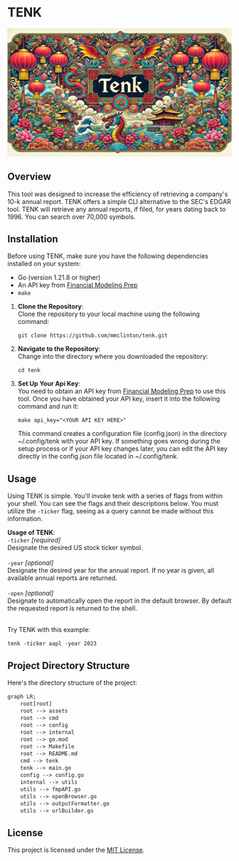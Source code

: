 # TENK

![Tenk image banner for README.md](./assets/tenk-github-readme-banner.jpg)

## Overview
This tool was designed to increase the efficiency of retrieving a company's 10-k annual report. TENK offers a simple CLI alternative to the SEC's EDGAR tool. TENK will retrieve any annual reports, if filed, for years dating back to 1996. You can search over 70,000 symbols.

## Installation

Before using TENK, make sure you have the following dependencies installed on your system:
- Go (version 1.21.8 or higher)
- An API key from [Financial Modeling Prep](https://site.financialmodelingprep.com/)
- `make` <br>

1. **Clone the Repository**: <br>
   Clone the repository to your local machine using the following command:
   ```shell
   git clone https://github.com/mmclinton/tenk.git
   ```

2. **Navigate to the Repository**: <br>
   Change into the directory where you downloaded the repository:
   ```shell
   cd tenk
   ```

3. **Set Up Your Api Key**: <br>
   You need to obtain an API key from [Financial Modeling Prep](https://site.financialmodelingprep.com/) to use this tool. Once you have obtained your API key, insert it into the following command and run it:
   ```shell
   make api_key="<YOUR API KEY HERE>"
   ```
   This command creates a configuration file (config.json) in the directory ~/.config/tenk with your API key. If something goes wrong during the setup process or if your API key changes later, you can edit the API key directly in the config.json file located in ~/.config/tenk.

## Usage
Using TENK is simple. You'll invoke tenk with a series of flags from within your shell. You can see the flags and their descriptions below. You must utilize the `-ticker` flag, seeing as a query cannot be made without this information.

**Usage of TENK**:<br>
  `-ticker` *[required]*<br>
      Designate the desired US stock ticker symbol.<br><br>
  `-year` *[optional]*<br>
      Designate the desired year for the annual report. If no year is given, all available annual reports are returned. <br><br>
  `-open` *[optional]*<br>
      Designate to automatically open the report in the default browser. By default the requested report is returned to the shell. <br><br> 

Try TENK with this example:
```shell
tenk -ticker aapl -year 2023
```

## Project Directory Structure
Here's the directory structure of the project:

```mermaid
graph LR;
    root[root]
    root --> assets
    root --> cmd
    root --> config
    root --> internal
    root --> go.mod
    root --> Makefile
    root --> README.md
    cmd --> tenk
    tenk --> main.go
    config --> config.go
    internal --> utils
    utils --> fmpAPI.go
    utils --> openBrowser.go
    utils --> outputFormatter.go
    utils --> urlBuilder.go
```

## License
This project is licensed under the [MIT License](LICENSE). 